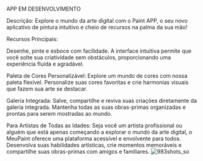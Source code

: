APP EM DESENVOLVIMENTO

Descrição:
Explore o mundo da arte digital com o Paint APP, o seu novo aplicativo de pintura intuitivo e cheio de recursos na palma da sua mão!

Recursos Principais:

Desenhe, pinte e esboce com facilidade. A interface intuitiva permite que você solte sua criatividade sem obstáculos, proporcionando uma experiência fluida e agradável.

Paleta de Cores Personalizável: Explore um mundo de cores com nossa paleta flexível. Personalize suas cores favoritas e crie harmonias visuais que fazem sua arte se destacar.

Galeria Integrada: Salve, compartilhe e reviva suas criações diretamente da galeria integrada. Mantenha todas as suas obras-primas organizadas e prontas para serem mostradas ao mundo.

Para Artistas de Todas as Idades:
Seja você um artista profissional ou alguém que está apenas começando a explorar o mundo da arte digital, o MeuPaint oferece uma plataforma acessível e envolvente para todos. Desenvolva suas habilidades artísticas, crie momentos memoráveis e compartilhe suas obras-primas com amigos e familiares.
![983shots_so](https://github.com/LucasDevMelo/Paint-App/assets/110427652/836460fa-71e9-4125-9293-b7ca40613e7a)
